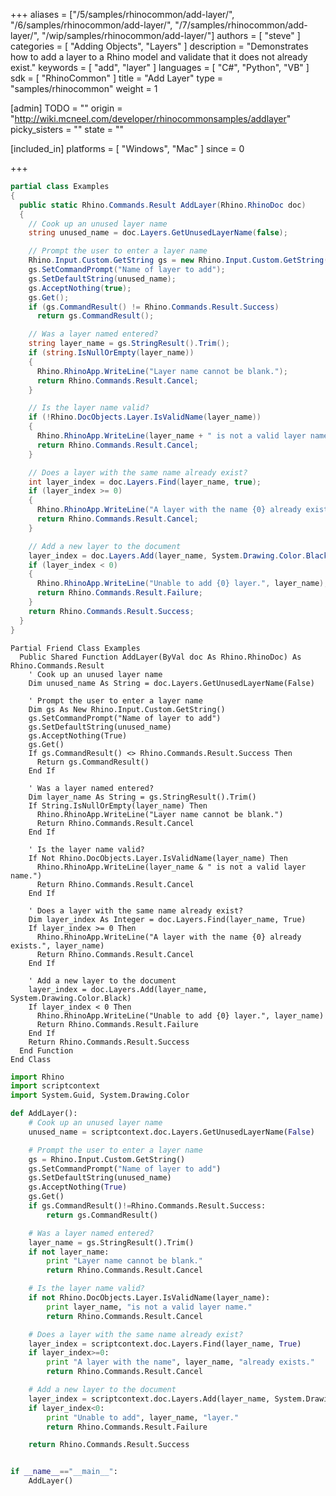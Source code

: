 +++
aliases = ["/5/samples/rhinocommon/add-layer/", "/6/samples/rhinocommon/add-layer/", "/7/samples/rhinocommon/add-layer/", "/wip/samples/rhinocommon/add-layer/"]
authors = [ "steve" ]
categories = [ "Adding Objects", "Layers" ]
description = "Demonstrates how to add a layer to a Rhino model and validate that it does not already exist."
keywords = [ "add", "layer" ]
languages = [ "C#", "Python", "VB" ]
sdk = [ "RhinoCommon" ]
title = "Add Layer"
type = "samples/rhinocommon"
weight = 1

[admin]
TODO = ""
origin = "http://wiki.mcneel.com/developer/rhinocommonsamples/addlayer"
picky_sisters = ""
state = ""

[included_in]
platforms = [ "Windows", "Mac" ]
since = 0

+++

<div class="codetab-content" id="cs">

```cs
partial class Examples
{
  public static Rhino.Commands.Result AddLayer(Rhino.RhinoDoc doc)
  {
    // Cook up an unused layer name
    string unused_name = doc.Layers.GetUnusedLayerName(false);

    // Prompt the user to enter a layer name
    Rhino.Input.Custom.GetString gs = new Rhino.Input.Custom.GetString();
    gs.SetCommandPrompt("Name of layer to add");
    gs.SetDefaultString(unused_name);
    gs.AcceptNothing(true);
    gs.Get();
    if (gs.CommandResult() != Rhino.Commands.Result.Success)
      return gs.CommandResult();

    // Was a layer named entered?
    string layer_name = gs.StringResult().Trim();
    if (string.IsNullOrEmpty(layer_name))
    {
      Rhino.RhinoApp.WriteLine("Layer name cannot be blank.");
      return Rhino.Commands.Result.Cancel;
    }

    // Is the layer name valid?
    if (!Rhino.DocObjects.Layer.IsValidName(layer_name))
    {
      Rhino.RhinoApp.WriteLine(layer_name + " is not a valid layer name.");
      return Rhino.Commands.Result.Cancel;
    }

    // Does a layer with the same name already exist?
    int layer_index = doc.Layers.Find(layer_name, true);
    if (layer_index >= 0)
    {
      Rhino.RhinoApp.WriteLine("A layer with the name {0} already exists.", layer_name);
      return Rhino.Commands.Result.Cancel;
    }

    // Add a new layer to the document
    layer_index = doc.Layers.Add(layer_name, System.Drawing.Color.Black);
    if (layer_index < 0)
    {
      Rhino.RhinoApp.WriteLine("Unable to add {0} layer.", layer_name);
      return Rhino.Commands.Result.Failure;
    }
    return Rhino.Commands.Result.Success;
  }
}
```

</div>


<div class="codetab-content" id="vb">

```vbnet
Partial Friend Class Examples
  Public Shared Function AddLayer(ByVal doc As Rhino.RhinoDoc) As Rhino.Commands.Result
	' Cook up an unused layer name
	Dim unused_name As String = doc.Layers.GetUnusedLayerName(False)

	' Prompt the user to enter a layer name
	Dim gs As New Rhino.Input.Custom.GetString()
	gs.SetCommandPrompt("Name of layer to add")
	gs.SetDefaultString(unused_name)
	gs.AcceptNothing(True)
	gs.Get()
	If gs.CommandResult() <> Rhino.Commands.Result.Success Then
	  Return gs.CommandResult()
	End If

	' Was a layer named entered?
	Dim layer_name As String = gs.StringResult().Trim()
	If String.IsNullOrEmpty(layer_name) Then
	  Rhino.RhinoApp.WriteLine("Layer name cannot be blank.")
	  Return Rhino.Commands.Result.Cancel
	End If

	' Is the layer name valid?
	If Not Rhino.DocObjects.Layer.IsValidName(layer_name) Then
	  Rhino.RhinoApp.WriteLine(layer_name & " is not a valid layer name.")
	  Return Rhino.Commands.Result.Cancel
	End If

	' Does a layer with the same name already exist?
	Dim layer_index As Integer = doc.Layers.Find(layer_name, True)
	If layer_index >= 0 Then
	  Rhino.RhinoApp.WriteLine("A layer with the name {0} already exists.", layer_name)
	  Return Rhino.Commands.Result.Cancel
	End If

	' Add a new layer to the document
	layer_index = doc.Layers.Add(layer_name, System.Drawing.Color.Black)
	If layer_index < 0 Then
	  Rhino.RhinoApp.WriteLine("Unable to add {0} layer.", layer_name)
	  Return Rhino.Commands.Result.Failure
	End If
	Return Rhino.Commands.Result.Success
  End Function
End Class
```

</div>


<div class="codetab-content" id="py">

```python
import Rhino
import scriptcontext
import System.Guid, System.Drawing.Color

def AddLayer():
    # Cook up an unused layer name
    unused_name = scriptcontext.doc.Layers.GetUnusedLayerName(False)

    # Prompt the user to enter a layer name
    gs = Rhino.Input.Custom.GetString()
    gs.SetCommandPrompt("Name of layer to add")
    gs.SetDefaultString(unused_name)
    gs.AcceptNothing(True)
    gs.Get()
    if gs.CommandResult()!=Rhino.Commands.Result.Success:
        return gs.CommandResult()

    # Was a layer named entered?
    layer_name = gs.StringResult().Trim()
    if not layer_name:
        print "Layer name cannot be blank."
        return Rhino.Commands.Result.Cancel

    # Is the layer name valid?
    if not Rhino.DocObjects.Layer.IsValidName(layer_name):
        print layer_name, "is not a valid layer name."
        return Rhino.Commands.Result.Cancel

    # Does a layer with the same name already exist?
    layer_index = scriptcontext.doc.Layers.Find(layer_name, True)
    if layer_index>=0:
        print "A layer with the name", layer_name, "already exists."
        return Rhino.Commands.Result.Cancel

    # Add a new layer to the document
    layer_index = scriptcontext.doc.Layers.Add(layer_name, System.Drawing.Color.Black)
    if layer_index<0:
        print "Unable to add", layer_name, "layer."
        return Rhino.Commands.Result.Failure

    return Rhino.Commands.Result.Success


if __name__=="__main__":
    AddLayer()
```

</div>
